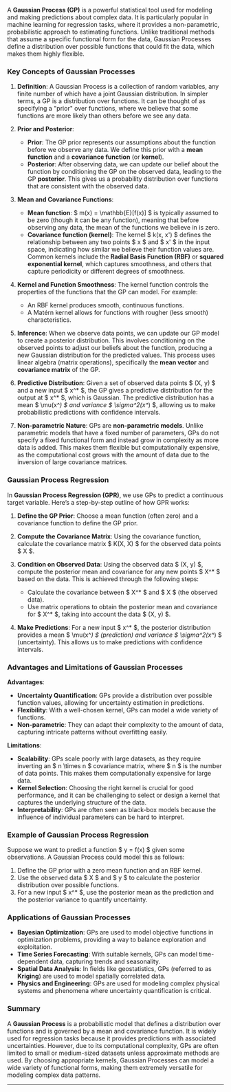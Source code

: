 A **Gaussian Process (GP)** is a powerful statistical tool used for modeling and making predictions about complex data. It is particularly popular in machine learning for regression tasks, where it provides a non-parametric, probabilistic approach to estimating functions. Unlike traditional methods that assume a specific functional form for the data, Gaussian Processes define a distribution over possible functions that could fit the data, which makes them highly flexible.

### Key Concepts of Gaussian Processes

1. **Definition**:
   A Gaussian Process is a collection of random variables, any finite number of which have a joint Gaussian distribution. In simpler terms, a GP is a distribution over functions. It can be thought of as specifying a "prior" over functions, where we believe that some functions are more likely than others before we see any data.

2. **Prior and Posterior**:
   - **Prior**: The GP prior represents our assumptions about the function before we observe any data. We define this prior with a **mean function** and a **covariance function** (or **kernel**).
   - **Posterior**: After observing data, we can update our belief about the function by conditioning the GP on the observed data, leading to the GP **posterior**. This gives us a probability distribution over functions that are consistent with the observed data.

3. **Mean and Covariance Functions**:
   - **Mean function**: $ m(x) = \mathbb{E}[f(x)] $ is typically assumed to be zero (though it can be any function), meaning that before observing any data, the mean of the functions we believe in is zero.
   - **Covariance function (kernel)**: The kernel $ k(x, x') $ defines the relationship between any two points $ x $ and $ x' $ in the input space, indicating how similar we believe their function values are. Common kernels include the **Radial Basis Function (RBF)** or **squared exponential kernel**, which captures smoothness, and others that capture periodicity or different degrees of smoothness.

4. **Kernel and Function Smoothness**:
   The kernel function controls the properties of the functions that the GP can model. For example:
   - An RBF kernel produces smooth, continuous functions.
   - A Matérn kernel allows for functions with rougher (less smooth) characteristics.

5. **Inference**:
   When we observe data points, we can update our GP model to create a posterior distribution. This involves conditioning on the observed points to adjust our beliefs about the function, producing a new Gaussian distribution for the predicted values. This process uses linear algebra (matrix operations), specifically the **mean vector** and **covariance matrix** of the GP.

6. **Predictive Distribution**:
   Given a set of observed data points $ (X, y) $ and a new input $ x^* $, the GP gives a predictive distribution for the output at $ x^* $, which is Gaussian. The predictive distribution has a mean $ \mu(x^*) $ and variance $ \sigma^2(x^*) $, allowing us to make probabilistic predictions with confidence intervals.

7. **Non-parametric Nature**:
   GPs are **non-parametric models**. Unlike parametric models that have a fixed number of parameters, GPs do not specify a fixed functional form and instead grow in complexity as more data is added. This makes them flexible but computationally expensive, as the computational cost grows with the amount of data due to the inversion of large covariance matrices.

### Gaussian Process Regression

In **Gaussian Process Regression (GPR)**, we use GPs to predict a continuous target variable. Here’s a step-by-step outline of how GPR works:

1. **Define the GP Prior**:
   Choose a mean function (often zero) and a covariance function to define the GP prior.

2. **Compute the Covariance Matrix**:
   Using the covariance function, calculate the covariance matrix $ K(X, X) $ for the observed data points $ X $.

3. **Condition on Observed Data**:
   Using the observed data $ (X, y) $, compute the posterior mean and covariance for any new points $ X^* $ based on the data. This is achieved through the following steps:
   - Calculate the covariance between $ X^* $ and $ X $ (the observed data).
   - Use matrix operations to obtain the posterior mean and covariance for $ X^* $, taking into account the data $ (X, y) $.

4. **Make Predictions**:
   For a new input $ x^* $, the posterior distribution provides a mean $ \mu(x^*) $ (prediction) and variance $ \sigma^2(x^*) $ (uncertainty). This allows us to make predictions with confidence intervals.

### Advantages and Limitations of Gaussian Processes

**Advantages**:
- **Uncertainty Quantification**: GPs provide a distribution over possible function values, allowing for uncertainty estimation in predictions.
- **Flexibility**: With a well-chosen kernel, GPs can model a wide variety of functions.
- **Non-parametric**: They can adapt their complexity to the amount of data, capturing intricate patterns without overfitting easily.

**Limitations**:
- **Scalability**: GPs scale poorly with large datasets, as they require inverting an $ n \times n $ covariance matrix, where $ n $ is the number of data points. This makes them computationally expensive for large data.
- **Kernel Selection**: Choosing the right kernel is crucial for good performance, and it can be challenging to select or design a kernel that captures the underlying structure of the data.
- **Interpretability**: GPs are often seen as black-box models because the influence of individual parameters can be hard to interpret.

### Example of Gaussian Process Regression

Suppose we want to predict a function $ y = f(x) $ given some observations. A Gaussian Process could model this as follows:

1. Define the GP prior with a zero mean function and an RBF kernel.
2. Use the observed data $ X $ and $ y $ to calculate the posterior distribution over possible functions.
3. For a new input $ x^* $, use the posterior mean as the prediction and the posterior variance to quantify uncertainty.

### Applications of Gaussian Processes

- **Bayesian Optimization**: GPs are used to model objective functions in optimization problems, providing a way to balance exploration and exploitation.
- **Time Series Forecasting**: With suitable kernels, GPs can model time-dependent data, capturing trends and seasonality.
- **Spatial Data Analysis**: In fields like geostatistics, GPs (referred to as **Kriging**) are used to model spatially correlated data.
- **Physics and Engineering**: GPs are used for modeling complex physical systems and phenomena where uncertainty quantification is critical.

### Summary

A **Gaussian Process** is a probabilistic model that defines a distribution over functions and is governed by a mean and covariance function. It is widely used for regression tasks because it provides predictions with associated uncertainties. However, due to its computational complexity, GPs are often limited to small or medium-sized datasets unless approximate methods are used. By choosing appropriate kernels, Gaussian Processes can model a wide variety of functional forms, making them extremely versatile for modeling complex data patterns.






-----
